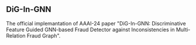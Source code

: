 ## DiG-In-GNN

The official implemantation of AAAI-24 paper "DiG-In-GNN: Discriminative Feature Guided GNN-based Fraud Detector against Inconsistencies in Multi-Relation Fraud Graph".
